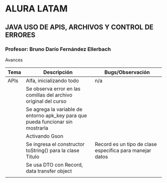 # ALURA LATAM 
## JAVA USO DE APIS, ARCHIVOS Y CONTROL DE ERRORES
### Profesor: Bruno Darío Fernández Ellerbach
 

Avances

| Tema | Descripción                                                                     | Bugs/Observación                                         |
|------|---------------------------------------------------------------------------------|----------------------------------------------------------|
| APIs | Alfa, inicializando todo                                                        | n/a                                                      |
|      | Se observa error en las comillas del archivo original del curso                 |                                                          |
|      | Se agrega la variable de entorno apk_key para que pueda funcionar sin mostrarla |                                                          |
|      | Activando Gson                                                                  |                                                          |
|      | Se ingresa el constructor toString() para la clase Titulo                       | Record es un tipo de clase especifica para manejar datos |
|      | Se usa DTO con Record, data transfer object                                     |                                                          |
|      |                                                                                 |                                                          |

